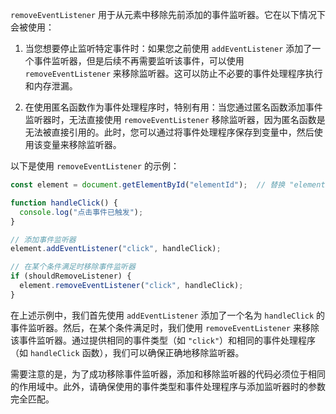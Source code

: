 `removeEventListener` 用于从元素中移除先前添加的事件监听器。它在以下情况下会被使用：

1. 当您想要停止监听特定事件时：如果您之前使用 `addEventListener` 添加了一个事件监听器，但是后续不再需要监听该事件，可以使用 `removeEventListener` 来移除监听器。这可以防止不必要的事件处理程序执行和内存泄漏。

2. 在使用匿名函数作为事件处理程序时，特别有用：当您通过匿名函数添加事件监听器时，无法直接使用 `removeEventListener` 移除监听器，因为匿名函数是无法被直接引用的。此时，您可以通过将事件处理程序保存到变量中，然后使用该变量来移除监听器。

以下是使用 `removeEventListener` 的示例：

```javascript
const element = document.getElementById("elementId");  // 替换 "elementId" 为您要移除事件监听器的元素的 ID

function handleClick() {
  console.log("点击事件已触发");
}

// 添加事件监听器
element.addEventListener("click", handleClick);

// 在某个条件满足时移除事件监听器
if (shouldRemoveListener) {
  element.removeEventListener("click", handleClick);
}
```

在上述示例中，我们首先使用 `addEventListener` 添加了一个名为 `handleClick` 的事件监听器。然后，在某个条件满足时，我们使用 `removeEventListener` 来移除该事件监听器。通过提供相同的事件类型（如 `"click"`）和相同的事件处理程序（如 `handleClick` 函数），我们可以确保正确地移除监听器。

需要注意的是，为了成功移除事件监听器，添加和移除监听器的代码必须位于相同的作用域中。此外，请确保使用的事件类型和事件处理程序与添加监听器时的参数完全匹配。